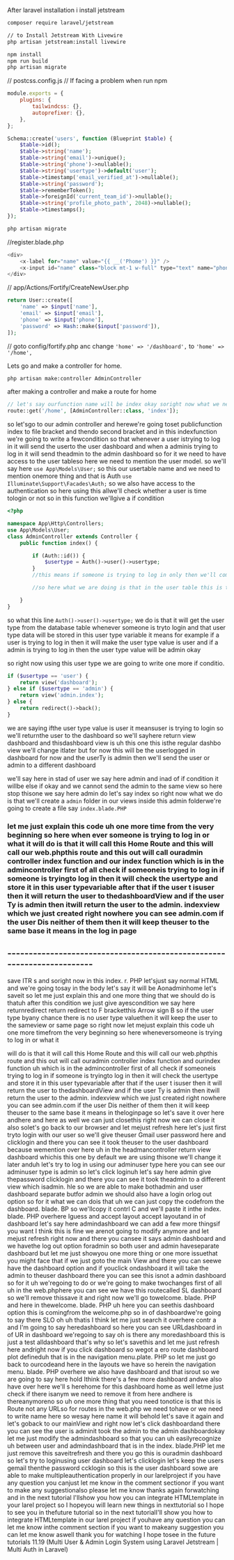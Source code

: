 After laravel installation i install jetstream

```bash
composer require laravel/jetstream

// to Install Jetstream With Livewire
php artisan jetstream:install livewire
```

```bash
npm install
npm run build
php artisan migrate
```

// postcss.config.js
// If facing a problem when run npm

```js
module.exports = {
    plugins: {
        tailwindcss: {},
        autoprefixer: {},
    },
};
```

```php
Schema::create('users', function (Blueprint $table) {
    $table->id();
    $table->string('name');
    $table->string('email')->unique();
    $table->string('phone')->nullable();
    $table->string('usertype')->default('user');
    $table->timestamp('email_verified_at')->nullable();
    $table->string('password');
    $table->rememberToken();
    $table->foreignId('current_team_id')->nullable();
    $table->string('profile_photo_path', 2048)->nullable();
    $table->timestamps();
});
```

```bash
php artisan migrate
```

//register.blade.php

```php
<div>
    <x-label for="name" value="{{ __('Phome') }}" />
    <x-input id="name" class="block mt-1 w-full" type="text" name="phone" :value="old('phone')" required autofocus autocomplete="phone" />
</div>
```

// app/Actions/Fortify/CreateNewUser.php

```php
return User::create([
    'name' => $input['name'],
    'email' => $input['email'],
    'phone' => $input['phone'],
    'password' => Hash::make($input['password']),
]);
```

// goto config/fortify.php anc change `'home' => '/dashboard',` to `'home' => '/home',`

Lets go and make a controller for home.

```bash
php artisan make:controller AdminController
```

after making a controller and make a route for home

```php
// let's say ourfunction name will be index okay soright now what we need to do is thatwe need to go to the admin controller andcreate a function called index
route::get('/home', [AdminController::class, 'index']);
```

so let'sgo to our admin controller and herewe're going toset publicfunction index to file bracket and thendo second bracket and in this indexfunction we're going to write a fewcondition so that whenever a user istrying to log in it will send the userto the user dashboard and when a adminis trying to log in it will send theadmin to the admin dashboard so for it we need to have access to the user tableso here we need to mention the user model. so we'll say here `use App\Models\User;` so this our usertable name and we need to mention onemore thing and that is Auth `use Illuminate\Support\Facades\Auth;` so we also have access to the authentication so here using this allwe'll check whether a user is time tologin or not so in this function we'llgive a if condition

```php
<?php

namespace App\Http\Controllers;
use App\Models\User;
class AdminController extends Controller {
    public function index() {

        if (Auth::id()) {
            $usertype = Auth()->user()->usertype;
        }
        //this means if someone is trying to log in only then we'll come to this if condition okay otherwise we will notcome to this if condition so if someoneis trying to log in obviously they willhave a user type whether it is user or admin so first of all we'll get that user type so for it let's go and declarea variable let's say the variable name will be user type you can declare itanything but we'll make it we'll say `$usertype` because that makes more sense.

        //so here what we are doing is that in the user table this is the table name in the user table we'retrying to get the user type and store it in this user type variable

    }
}
```

so what this line `Auth()->user()->usertype;` we do is that it will get the user type from the database table whenever someone is tryto login and that user type data will be stored in this user type variable it means for example if a user is trying to log in then it will make the user type value is user and if a admin is trying to log in then the user type value will be admin okay

so right now using this user type we are going to write one more if conditio.

```php
if ($usertype == 'user') {
    return view('dashboard');
} else if ($usertype == 'admin') {
    return view('admin.index');
} else {
    return redirect()->back();
}
```

we are saying ifthe user type value is user it meansuser is trying to login so we'll returnthe user to the dashboard so we'll sayhere return view dashboard and thisdashboard view is uh this one this isthe regular dashbo view we'll change itlater but for now this will be the userlogged in dashboard for now and the userTy is admin then we'll send the user or admin to a different dashboard

we'll say here in stad of user we say here admin and inad of if condition it willbe else if okay and we cannot send the admin to the same view so here stop thisone we say here admin do let's say index so right now what we do is that we'll create a `admin` folder in our views inside this admin folderwe're going to create a file say `index.blade.PHP`

### let me just explain this code uh one more time from the very beginning so here when ever someone is trying to log in or what it will do is that it will call this Home Route and this will call our web.phpthis route and this out will call ouradmin controller index function and our index function which is in the admincontroller first of all check if someoneis trying to log in if someone is tryingto log in then it will check the usertype and store it in this user typevariable after that if the user t isuser then it will return the user to thedashboardView and if the user Ty is admin then itwill return the user to the admin. indexview which we just created right nowhere you can see admin.com if the user Dis neither of them then it will keep theuser to the same base it means in the log in page

## -----------------------------------------------------------------------

save ITR s and soright now in this index. r. PHP let'sjust say normal HTML and we're going tosay in the body let's say it will be Aonadminhome let's saveit so let me just explain this and one more thing that we should do is thatuh after this condition we just give ayescondition we say here returnredirect return redirect to F bracketthis Arrow sign B so if the user type byany chance there is no user type valuethen it will keep the user to the sameview or same page so right now let mejust explain this code uh one more timefrom the very beginning so here wheneversomeone is trying to log in or what it

will do is that it will call this Home Route and this will call our web.phpthis route and this out will call ouradmin controller index function and ourindex function uh which is in the admincontroller first of all check if someoneis trying to log in if someone is tryingto log in then it will check the usertype and store it in this user typevariable after that if the user t isuser then it will return the user to thedashboardView and if the user Ty is admin then itwill return the user to the admin. indexview which we just created right nowhere you can see admin.com if the user Dis neither of them then it will keep theuser to the same base it means in theloginpage so let's save it over here andhere and here as well we can just closethis right now we can close it also solet's go back to our browser and let mejust refresh here let's just first tryto login with our user so we'll give theuser Gmail user password here and clicklogin and there you can see it took theuser to the user dashboard because wemention over here uh in the headmancontroller return view dashboard whichis this one by default we are using thisone we'll change it later anduh let's try to log in using our adminuser type here you can see our adminuser type is admin so let's click loginuh let's say here admin give thepassword clicklogin and there you can see it took theadmin to a different view which isadmin. hle so we are able to make bothadmin and user dashboard separate butfor admin we should also have a login orlog out option so for it what we can dois that uh we can just copy the codefrom the dashboard. blade. BP so we'llcopy it contrl C and we'll paste it inthe index. blade. PHP overhere Iguess and accept layout accept layoutand in of dashboard let's say here admindashboard we can add a few more thingsif you want I think this is fine we arenot going to modify anymore and let mejust refresh right now and there you cansee it says admin dashboard and we havethe log out option foradmin so both user and admin haveseparate dashboard but let me just showyou one more thing or one more issuethat you might face that if we just goto the main View and there you can seewe have the dashboard option and if youclick ondashboard it will take the admin to theuser dashboard there you can see this isnot a admin dashboard so for it uh we'regoing to do or we're going to make twochanges first of all uh in the web.phphere you can see we have this routecalled SL dashboard so we'll remove thissave it and right now we'll go towelcome. blade. PHP and here in thewelcome. blade. PHP uh here you can seethis dashboard option this is comingfrom the welcome.php so in of dashboardwe're going to say there SLO oh uh thatis I think let me just search it overhere contr a and I'm going to say heredashboard so here you can see URLdashboard in of UR in dashboard we'regoing to say oh is there any moredashboard this is just a test alldashboard that's why so let's savethis and let me just refresh here andright now if you click dashboard so wegot a ero route dashboard plot defineduh that is in the navigation menu.plate. PHP so let me just go back to ourcodeand here in the layouts we have so herein the navigation menu. blade. PHP overhere we also have dashboard and that isrout so we are going to say here hold Ithink there's a few more dashboard andwe also have over here we'll s herehome for this dashboard home as well letme just check if there isanym we need to remove it from here andhere is thereanymoreno so uh one more thing that you need tonotice is that this is Route not any URLso for routes in the web.php we need tohave or we need to write name here so wesay here name it will behold let's save it again and let's goback to our mainView and right now let's click dashboardand there you can see the user is adminit took the admin to the admin dashboardokay let me just modify the admindashboard so that you can uh easilyrecognize uh between user and admindashboard that is in the index. blade.PHP let me just remove this saveitrefresh and there you go this is ouradmin dashboard so let's try to loginusing user dashboard let's clicklogin let's keep the users gemail thenthe password ccklogin so this is the user dashboard sowe are able to make multipleauthentication properly in our larelproject if you have any question you canjust let me know in the comment sectionor if you want to make any suggestionalso please let me know thanks again forwatching and in the next tutorial I'llshow you how you can integrate HTMLtemplate in your larel project so I hopeyou will learn new things in nexttutorial so I hope to see you in thefuture tutorial so in the next tutorialI'll show you how to integrate HTMLtemplate in our larel project if youhave any question you can let me know inthe comment section if you want to makeany suggestion you can let me know aswell thank you for watching I hope tosee in the future tutorials
11.19 (Multi User & Admin Login System using Laravel Jetstream | Multi Auth in Laravel)
